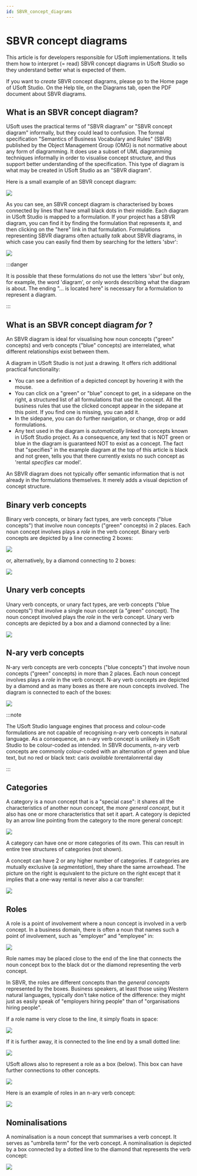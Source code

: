 ```yaml
---
id: SBVR_concept_diagrams
---
```


# SBVR concept diagrams

This article is for developers responsible for USoft implementations. It tells them how to interpret (= read) SBVR concept diagrams in USoft Studio so they understand better what is expected of them.

If you want to *create* SBVR concept diagrams, please go to the Home page of USoft Studio. On the Help tile, on the Diagrams tab, open the PDF document about SBVR diagrams.

## What is an SBVR concept diagram?

USoft uses the practical terms of "SBVR diagram" or "SBVR concept diagram" informally, but they could lead to confusion. The formal specification "Semantics of Business Vocabulary and Rules" (SBVR) published by the Object Management Group (OMG) is not normative about any form of diagramming. It does use a subset of UML diagramming techniques informally in order to visualise concept structure, and thus support better understanding of the specification. This type of diagram is what may be created in USoft Studio as an "SBVR diagram".

Here is a small example of an SBVR concept diagram:

![](./assets/57116afc-4839-4e75-9ad1-3fc74730c626.png)

As you can see, an SBVR concept diagram is characterised by boxes connected by lines that have small black dots in their middle. Each diagram in USoft Studio is mapped to a formulation. If your project has a SBVR diagram, you can find it by finding the formulation that represents it, and then clicking on the "here" link in that formulation. Formulations representing SBVR diagrams often actually *talk* about SBVR diagrams, in which case you can easily find them by searching for the letters 'sbvr':

![](./assets/e3eaa177-b30a-4a20-ae0c-4d4a0632758d.png)


:::danger

It is possible that these formulations do not use the letters 'sbvr' but only, for example, the word 'diagram', or only words describing what the diagram is about. The ending "... is located here" is necessary for a formulation to represent a diagram.

:::

## What is an SBVR concept diagram *for* ?

An SBVR diagram is ideal for visualising how noun concepts ("green" concepts) and verb concepts ("blue" concepts) are interrelated, what different relationships exist between them.

A diagram in USoft Studio is not just a drawing. It offers rich additional practical functionality:

- You can see a definition of a depicted concept by hovering it with the mouse.
- You can click on a "green" or "blue" concept to get, in a sidepane on the right, a structured list of all formulations that use the concept. All the business rules that use the clicked concept appear in the sidepane at this point. If you find one is missing, you can add it.
- In the sidepane, you can do further navigation, or change, drop or add formulations.
- Any text used in the diagram is *automatically* linked to concepts known in USoft Studio project. As a consequence, any text that is NOT green or blue in the diagram is guaranteed NOT to exist as a concept. The fact that "specifies" in the example diagram at the top of this article is black and not green, tells you that there currently exists no such concept as 'rental *specifies* car model'.

An SBVR diagram does not typically offer semantic information that is not already in the formulations themselves. It merely adds a visual depiction of concept structure.

## Binary verb concepts

Binary verb concepts, or binary fact types, are verb concepts ("blue concepts") that involve noun concepts ("green" concepts) in 2 places. Each noun concept involves plays a *role* in the verb concept. Binary verb concepts are depicted by a line connecting 2 boxes:

![](./assets/86b85356-7df2-40c0-83a0-686c18fcbfd0.png)

or, alternatively, by a diamond connecting to 2 boxes:

![](./assets/6dc726a6-46d1-41f4-94b3-85db1fe8f5b1.png)

## Unary verb concepts

Unary verb concepts, or unary fact types, are verb concepts ("blue concepts") that involve a single noun concept (a "green" concept). The noun concept involved plays the *role* in the verb concept. Unary verb concepts are depicted by a box and a diamond connected by a line:

![](./assets/90f7aa7d-f752-41b8-9f87-0636ef3bbd82.png)

## N-ary verb concepts

N-ary verb concepts are verb concepts ("blue concepts") that involve noun concepts ("green" concepts) in more than 2 places. Each noun concept involves plays a *role* in the verb concept. N-ary verb concepts are depicted by a diamond and as many boxes as there are noun concepts involved. The diagram is connected to each of the boxes:

![](./assets/b5dfb243-ed97-4481-9574-b4ca65e886d0.png)


:::note

The USoft Studio language engines that process and colour-code formulations are not capable of recognising n-ary verb concepts in natural language. As a consequence, an n-ary verb concept is unlikely in USoft Studio to be colour-coded as intended. In SBVR documents, n-ary verb concepts are commonly colour-coded with an alternation of green and blue text, but no red or black text:
car*is available to*rental*on*rental day

:::

## Categories

A category is a noun concept that is a "special case": it shares all the characteristics of another noun concept, the *more general concept*, but it also has one or more characteristics that set it apart. A category is depicted by an arrow line pointing from the category to the more general concept:

![](./assets/1a244fc8-370f-4492-94e0-4ddef71ea0f2.png)

A category can have one or more categories of its own. This can result in entire tree structures of categories (not shown).

A concept can have 2 or any higher number of categories. If categories are mutually exclusive (a *segmentation*), they share the same arrowhead. The picture on the right is equivalent to the picture on the right except that it implies that a one-way rental is never also a car transfer:

![](./assets/07eac36c-8d99-40af-97b1-22183565dc10.png)

## Roles

A role is a point of involvement where a noun concept is involved in a verb concept. In a business domain, there is often a noun that names such a point of involvement, such as "employer" and "employee" in:

![](./assets/53707e67-b2bd-4079-b78a-4d4138747baf.png)

Role names may be placed close to the end of the line that connects the noun concept box to the black dot or the diamond representing the verb concept.

In SBVR, the roles are different concepts than the *general concepts* represented by the boxes. Business speakers, at least those using Western natural languages, typically don't take notice of the difference: they might just as easily speak of "employers hiring people" than of "organisations hiring people".

If a role name is very close to the line, it simply floats in space:

![](./assets/06a075a2-e153-49ae-b9e4-a2632e4a9974.png)

If it is further away, it is connected to the line end by a small dotted line:

![](./assets/f394fa20-1267-4ae5-af63-2d4375c6653f.png)

USoft allows also to represent a role as a box (below). This box can have further connections to other concepts.

![](./assets/ecb04634-74bc-41cc-a83f-804213876414.png)

Here is an example of roles in an n-ary verb concept:

![](./assets/e1a5b3a8-14ca-40c4-8303-1ac2076558a1.png)

## Nominalisations

A nominalisation is a noun concept that summarises a verb concept. It serves as "umbrella term" for the verb concept. A nominalisation is depicted by a box connected by a dotted line to the diamond that represents the verb concept:

![](./assets/f5544e73-0ea5-4b3e-b031-6835fd057ad5.png)

##  

 

##  

 